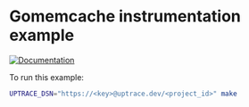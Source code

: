 # Gomemcache instrumentation example

[![Documentation](https://img.shields.io/badge/uptrace-documentation-informational)](https://docs.uptrace.dev/go/opentelemetry-gomemcache/)

To run this example:

```bash
UPTRACE_DSN="https://<key>@uptrace.dev/<project_id>" make
```

